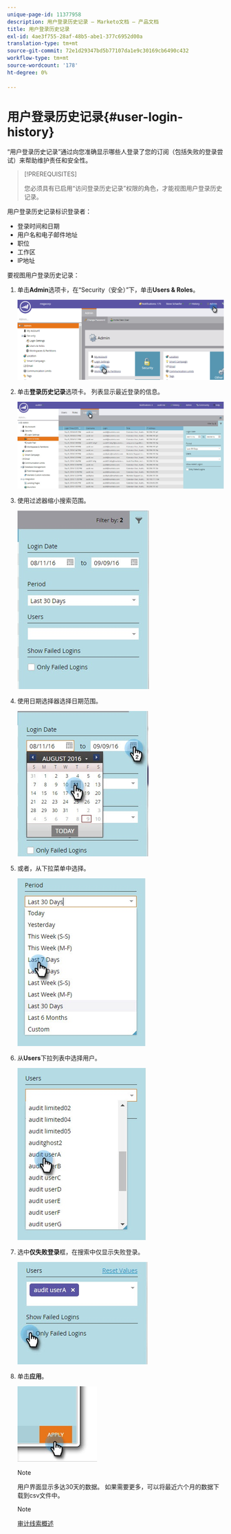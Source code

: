```yaml
---
unique-page-id: 11377958
description: 用户登录历史记录 — Marketo文档 — 产品文档
title: 用户登录历史记录
exl-id: 4ae3f755-28af-48b5-abe1-377c6952d00a
translation-type: tm+mt
source-git-commit: 72e1d29347bd5b77107da1e9c30169cb6490c432
workflow-type: tm+mt
source-wordcount: '178'
ht-degree: 0%

---
```


# 用户登录历史记录{#user-login-history}

“用户登录历史记录”通过向您准确显示哪些人登录了您的订阅（包括失败的登录尝试）来帮助维护责任和安全性。

>[!PREREQUISITES]
>
>您必须具有已启用“访问登录历史记录”权限的角色，才能视图用户登录历史记录。

用户登录历史记录标识登录者：

* 登录时间和日期
* 用户名和电子邮件地址
* 职位
* 工作区
* IP地址

要视图用户登录历史记录：

1. 单击&#x200B;**Admin**&#x200B;选项卡，在“Security（安全）”下，单击&#x200B;**Users &amp; Roles**。

   ![](assets/image2016-7-12-9-3a2-3a31.png)

1. 单击&#x200B;**登录历史记录**&#x200B;选项卡。 列表显示最近登录的信息。

   ![](assets/login-history-tab.jpg)

1. 使用过滤器缩小搜索范围。

   ![](assets/filter-main.jpg)

1. 使用日期选择器选择日期范围。

   ![](assets/select-date-range-hand.jpg)

1. 或者，从下拉菜单中选择。

   ![](assets/filter-select-from-dropdown.jpg)

1. 从&#x200B;**Users**&#x200B;下拉列表中选择用户。

   ![](assets/user-dropdown.jpg)

1. 选中&#x200B;**仅失败登录**&#x200B;框，在搜索中仅显示失败登录。

   ![](assets/only-failed-logins.jpg)

1. 单击&#x200B;**应用**。

   ![](assets/click-apply-real.jpg)

   >[!NOTE]
   >
   >用户界面显示多达30天的数据。 如果需要更多，可以将最近六个月的数据下载到csv文件中。

   >[!NOTE]
   >
   >[审计线索概述](/help/marketo/product-docs/administration/audit-trail/audit-trail-overview.md)
